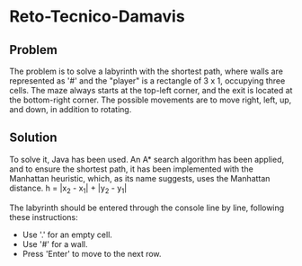 # Reto-Tecnico-Damavis

## Problem

The problem is to solve a labyrinth with the shortest path, where walls are represented as '#' and the "player" is a rectangle of 3 x 1, occupying three cells. The maze always starts at the top-left corner, and the exit is located at the bottom-right corner. The possible movements are to move right, left, up, and down, in addition to rotating.

## Solution
To solve it, Java has been used. An A* search algorithm has been applied, and to ensure the shortest path, it has been implemented with the Manhattan heuristic, which, as its name suggests, uses the Manhattan distance.
h = |x<sub>2</sub> - x<sub>1</sub>| + |y<sub>2</sub> - y<sub>1</sub>|

The labyrinth should be entered through the console line by line, following these instructions:
- Use '.' for an empty cell.
- Use '#' for a wall.
- Press 'Enter' to move to the next row.
